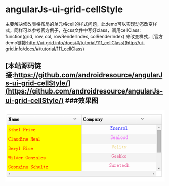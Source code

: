  angularJs-ui-grid-cellStyle
====================================================
主要解决修改表格布局的单元格cell的样式问题，此demo可以实现动态改变样式，同样可以参考官方例子，在css文件中写好class，调用cellClass: function(grid, row, col, rowRenderIndex, colRenderIndex) 来改变样式，[官方demo链接:http://ui-grid.info/docs/#/tutorial/111_cellClass](http://ui-grid.info/docs/#/tutorial/111_cellClass)

__[本站源码链接:https://github.com/androidresource/angularJs-ui-grid-cellStyle/](https://github.com/androidresource/angularJs-ui-grid-cellStyle/)__
###效果图
--------------------------------------------------------------------------------------------
![preview](https://github.com/androidresource/angularJs-ui-grid-cellStyle/blob/master/preview.png)
